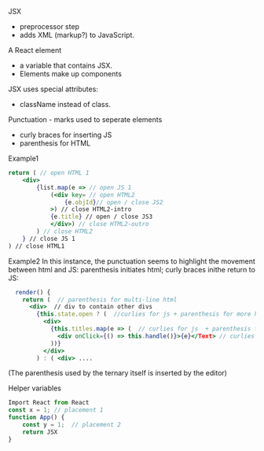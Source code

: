JSX 
- preprocessor step
- adds XML (markup?) to JavaScript.

A React element
- a variable that contains JSX.  
- Elements make up components 
 

JSX uses special attributes: 
- className instead of class.  

Punctuation - marks used to seperate elements
- curly braces for inserting JS
- parenthesis for HTML

Example1
```jsx
return ( // open HTML 1
	<div> 
		{list.map(e => // open JS 1
			(<div key= // open HTML2
				{e.objId}// open / close JS2
			>) // close HTML2-intro
			{e.title} // open / close JS3
			</div>) // close HTML2-outro
		) // close HTML2
	} // close JS 1
) // close HTML1
```

Example2
In this instance, the punctuation seems to highlight the movement between html and JS: parenthesis initiates html; curly braces inithe return to JS: 

```jsx
  render() {
    return (  // parenthesis for multi-line html
      <div>  // div to contain other divs
        {this.state.open ? (  //curlies for js + parenthesis for more html
          <div>
            {this.titles.map(e => (  // curlies for js  + parenthesis for more html
              <div onClick={() => this.handle()}>{e}</Text> // curlies for js
            ))}
          </div>
        ) : ( <div> .... 
```

(The parenthesis used by the ternary itself is inserted by the editor)

Helper variables

```jsx
Import React from React
const x = 1; // placement 1
function App() {
	const y = 1;  // placement 2
	return JSX
}
```

